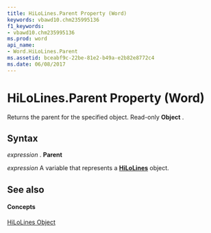 ```yaml
---
title: HiLoLines.Parent Property (Word)
keywords: vbawd10.chm235995136
f1_keywords:
- vbawd10.chm235995136
ms.prod: word
api_name:
- Word.HiLoLines.Parent
ms.assetid: bceabf9c-22be-81e2-b49a-e2b82e8772c4
ms.date: 06/08/2017
---
```



# HiLoLines.Parent Property (Word)

Returns the parent for the specified object. Read-only  **Object** .


## Syntax

 _expression_ . **Parent**

 _expression_ A variable that represents a **[HiLoLines](Word.HiLoLines.md)** object.


## See also


#### Concepts


[HiLoLines Object](Word.HiLoLines.md)

